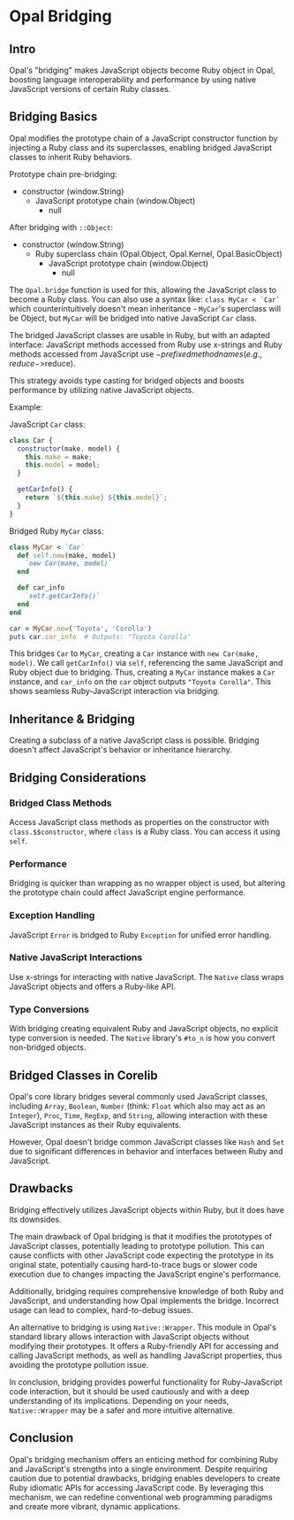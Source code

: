 # Opal Bridging

## Intro

Opal's "bridging" makes JavaScript objects become Ruby object in Opal, boosting language interoperability and performance by using native JavaScript versions of certain Ruby classes.

## Bridging Basics

Opal modifies the prototype chain of a JavaScript constructor function by injecting a Ruby class and its superclasses, enabling bridged JavaScript classes to inherit Ruby behaviors.

Prototype chain pre-bridging: 

- constructor (window.String)
  - JavaScript prototype chain (window.Object)
    - null

After bridging with `::Object`:

- constructor (window.String)
  - Ruby superclass chain (Opal.Object, Opal.Kernel, Opal.BasicObject)
    - JavaScript prototype chain (window.Object)
      - null

The `Opal.bridge` function is used for this, allowing the JavaScript class to become a Ruby class. You can also use a syntax like: ```class MyCar < `Car` ``` which counterintuitively doesn't mean inheritance - `MyCar`'s superclass will be Object, but `MyCar` will be bridged into native JavaScript `Car` class.

The bridged JavaScript classes are usable in Ruby, but with an adapted interface: JavaScript methods accessed from Ruby use x-strings and Ruby methods accessed from JavaScript use $-prefixed method names (e.g., reduce->$reduce). 

This strategy avoids type casting for bridged objects and boosts performance by utilizing native JavaScript objects. 

Example:

JavaScript `Car` class:

```javascript
class Car {
  constructor(make, model) {
    this.make = make;
    this.model = model;
  }

  getCarInfo() {
    return `${this.make} ${this.model}`;
  }
}
```

Bridged Ruby `MyCar` class:

```ruby
class MyCar < `Car`
  def self.new(make, model)
    `new Car(make, model)`
  end

  def car_info
    `self.getCarInfo()`
  end
end

car = MyCar.new('Toyota', 'Corolla')
puts car.car_info  # Outputs: "Toyota Corolla"
```

This bridges `Car` to `MyCar`, creating a `Car` instance with `new Car(make, model)`. We call `getCarInfo()` via `self`, referencing the same JavaScript and Ruby object due to bridging. Thus, creating a `MyCar` instance makes a `Car` instance, and `car_info` on the `car` object outputs `"Toyota Corolla"`. This shows seamless Ruby-JavaScript interaction via bridging.

## Inheritance & Bridging

Creating a subclass of a native JavaScript class is possible. Bridging doesn't affect JavaScript's behavior or inheritance hierarchy.

## Bridging Considerations

### Bridged Class Methods

Access JavaScript class methods as properties on the constructor with `class.$$constructor`, where `class` is a Ruby class. You can access it using `self`.

### Performance

Bridging is quicker than wrapping as no wrapper object is used, but altering the prototype chain could affect JavaScript engine performance.

### Exception Handling

JavaScript `Error` is bridged to Ruby `Exception` for unified error handling.

### Native JavaScript Interactions

Use x-strings for interacting with native JavaScript. The `Native` class wraps JavaScript objects and offers a Ruby-like API.

### Type Conversions

With bridging creating equivalent Ruby and JavaScript objects, no explicit type conversion is needed. The `Native` library's `#to_n` is how you convert non-bridged objects.

## Bridged Classes in Corelib

Opal's core library bridges several commonly used JavaScript classes, including `Array`, `Boolean`, `Number` (think: `Float` which also may act as an `Integer`), `Proc`, `Time`, `RegExp`, and `String`, allowing interaction with these JavaScript instances as their Ruby equivalents.

However, Opal doesn't bridge common JavaScript classes like `Hash` and `Set` due to significant differences in behavior and interfaces between Ruby and JavaScript.

## Drawbacks

Bridging effectively utilizes JavaScript objects within Ruby, but it does have its downsides.

The main drawback of Opal bridging is that it modifies the prototypes of JavaScript classes, potentially leading to prototype pollution. This can cause conflicts with other JavaScript code expecting the prototype in its original state, potentially causing hard-to-trace bugs or slower code execution due to changes impacting the JavaScript engine's performance.

Additionally, bridging requires comprehensive knowledge of both Ruby and JavaScript, and understanding how Opal implements the bridge. Incorrect usage can lead to complex, hard-to-debug issues.

An alternative to bridging is using `Native::Wrapper`. This module in Opal's standard library allows interaction with JavaScript objects without modifying their prototypes. It offers a Ruby-friendly API for accessing and calling JavaScript methods, as well as handling JavaScript properties, thus avoiding the prototype pollution issue.

In conclusion, bridging provides powerful functionality for Ruby-JavaScript code interaction, but it should be used cautiously and with a deep understanding of its implications. Depending on your needs, `Native::Wrapper` may be a safer and more intuitive alternative.

## Conclusion

Opal's bridging mechanism offers an enticing method for combining Ruby and JavaScript's strengths into a single environment. Despite requiring caution due to potential drawbacks, bridging enables developers to create Ruby idiomatic APIs for accessing JavaScript code. By leveraging this mechanism, we can redefine conventional web programming paradigms and create more vibrant, dynamic applications.
